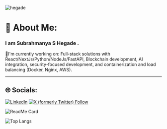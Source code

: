 ![hegade](https://komarev.com/ghpvc/?username=hegade&style=flat-square)

# 💫 About Me:

### I am Subrahmanya S Hegade . 
🔭I'm currently working on: Full-stack solutions with React/NextJs/Python/NodeJs/FastAPI, Blockchain development, AI integration,  security-focused development, and containerization and load balancing  (Docker, Nginx, AWS).
<hr>

## 🌐 Socials:
[![LinkedIn](https://img.shields.io/badge/LinkedIn-%230077B5.svg?logo=linkedin&logoColor=white)](https://www.linkedin.com/in/subrahmanya-s-hegade-023b92200/) [![X (formerly Twitter) Follow](https://img.shields.io/twitter/follow/beignhegade)](https://twitter.com/Beinghegade)
 







![ReadMe Card](https://github-readme-stats.vercel.app/api/pin/?username=HEGADE&repo=Myapp&show_icons=true&theme=merko)



![Top Langs](https://github-readme-stats.vercel.app/api/top-langs/?username=HEGADE&show_icons=true&theme=merko)







